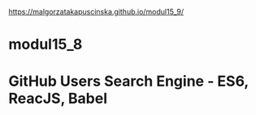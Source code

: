 https://malgorzatakapuscinska.github.io/modul15_9/
# modul15_8
# GitHub Users Search Engine - ES6, ReacJS, Babel
